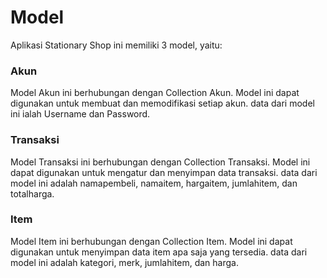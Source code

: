 # Model
Aplikasi Stationary Shop ini memiliki 3 model, yaitu:

### Akun
Model Akun ini berhubungan dengan Collection Akun. Model ini dapat digunakan untuk membuat dan memodifikasi setiap akun. 
data dari model ini ialah Username dan Password. 

### Transaksi
Model Transaksi ini berhubungan dengan Collection Transaksi. Model ini dapat digunakan untuk mengatur dan menyimpan data transaksi.
data dari model ini adalah namapembeli, namaitem, hargaitem, jumlahitem, dan totalharga.

### Item
Model Item ini berhubungan dengan Collection Item. Model ini dapat digunakan untuk menyimpan data item apa saja yang tersedia.
data dari model ini adalah kategori, merk, jumlahitem, dan harga.
